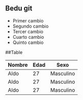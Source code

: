 ## Bedu git

* Primer cambio
* Segundo cambio
* Tercer cambio
* Cuarto cambio
* Quinto cambio

##Table 

| Nombre | Edad  | Sexo | 
|-----|-----|----- |
| Aldo  | 27  | Masculino  |
| Aldo  | 27  | Masculino  |
| Aldo  | 27  | Masculino  |  
